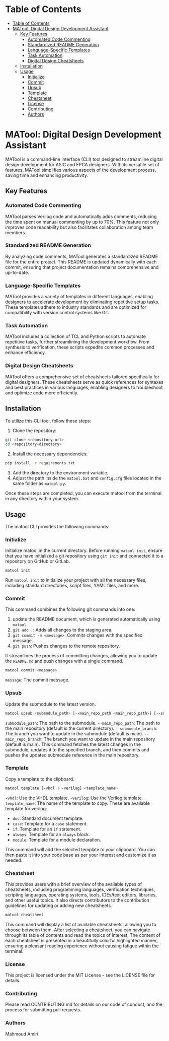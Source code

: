# Table of Contents

- [Table of Contents](#table-of-contents)
- [MATool: Digital Design Development Assistant](#matool-digital-design-development-assistant)
  - [Key Features](#key-features)
    - [Automated Code Commenting](#automated-code-commenting)
    - [Standardized README Generation](#standardized-readme-generation)
    - [Language-Specific Templates](#language-specific-templates)
    - [Task Automation](#task-automation)
    - [Digital Design Cheatsheets](#digital-design-cheatsheets)
  - [Installation](#installation)
  - [Usage](#usage)
    - [Initialize](#initialize)
    - [Commit](#commit)
    - [Upsub](#upsub)
    - [Template](#template)
    - [Cheatsheet](#cheatsheet)
    - [License](#license)
    - [Contributing](#contributing)
    - [Authors](#authors)

# MATool: Digital Design Development Assistant

MATool is a command-line interface (CLI) tool designed to streamline digital design development for ASIC and FPGA designers. With its versatile set of features, MATool simplifies various aspects of the development process, saving time and enhancing productivity.

## Key Features

### Automated Code Commenting

MATool parses Verilog code and automatically adds comments, reducing the time spent on manual commenting by up to 70%. This feature not only improves code readability but also facilitates collaboration among team members.

### Standardized README Generation

By analyzing code comments, MATool generates a standardized README file for the entire project. This README is updated dynamically with each commit, ensuring that project documentation remains comprehensive and up-to-date.

### Language-Specific Templates

MATool provides a variety of templates in different languages, enabling designers to accelerate development by eliminating repetitive setup tasks. These templates adhere to industry standards and are optimized for compatibility with version control systems like Git.

### Task Automation

MATool includes a collection of TCL and Python scripts to automate repetitive tasks, further streamlining the development workflow. From synthesis to verification, these scripts expedite common processes and enhance efficiency.

### Digital Design Cheatsheets

MATool offers a comprehensive set of cheatsheets tailored specifically for digital designers. These cheatsheets serve as quick references for syntaxes and best practices in various languages, enabling designers to troubleshoot and optimize code more efficiently.


## Installation

To utilize this CLI tool, follow these steps:

1. Clone the repository:

```sh
git clone <repository-url>
cd <repository-directory>
```

2. Install the necessary dependencies:

```sh
pip install -r requirements.txt
```

3. Add the directory to the environment variable.
4. Adjust the path inside the `matool.bat` and `config.cfg` files located in the same folder as `matool.py`.

Once these steps are completed, you can execute matool from the terminal in any directory within your system.

## Usage

The matool CLI provides the following commands:

### Initialize

Initialize matool in the current directory. Before running `matool init`, ensure that you have initialized a git repository using `git init` and connected it to a repository on GitHub or GitLab.

```sh
matool init
```

Run `matool init` to initialize your project with all the necessary files, including standard directories, script files, YAML files, and more.

### Commit

This command combines the following git commands into one:

1. update the README document, which is generated automatically using `matool`.
2. `git add .`: Adds all changes to the staging area.
3. `git commit -m <message>`: Commits changes with the specified message.
4. `git push`: Pushes changes to the remote repository.

It streamlines the process of committing changes, allowing you to update the `README.md` and push changes with a single command.

```sh
matool commit <message>
```

`message`: The commit message.

### Upsub

Update the submodule to the latest version.

```sh
matool upsub <submodule_path> [--main_repo_path <main_repo_path>] [--submodule_branch <submodule_branch>] [--main_repo_branch <main_repo_branch>]
```

`submodule_path`: The path to the submodule.
`--main_repo_path`: The path to the main repository (default is the current directory).
`--submodule_branch`: The branch you want to update in the submodule (default is main).
`--main_repo_branch`: The branch you want to update in the main repository (default is main).
This command fetches the latest changes in the submodule, updates it to the specified branch, and then commits and pushes the updated submodule reference in the main repository.

### Template

Copy a template to the clipboard.

```sh
matool template [-vhdl | -verilog] <template_name>
```

`-vhdl`: Use the VHDL template.
`-verilog`: Use the Verilog template.
`template_name`: The name of the template to copy. These are available template for verilog:

- `doc`: Standard document template.
- `case`: Template for a `case` statement.
- `if`: Template for an `if` statement.
- `always`: Template for an `always` block.
- `module`: Template for a module declaration.

This command will add the selected template to your clipboard. You can then paste it into your code base as per your interest and customize it as needed.

### Cheatsheet

This provides users with a brief overview of the available types of cheatsheets, including programming languages, verification techniques, scripting languages, operating systems, tools, IDEs/text editors, libraries, and other useful topics. It also directs contributors to the contribution guidelines for updating or adding new cheatsheets.

```sh
matool cheatsheet

```

This command will display a list of available cheatsheets, allowing you to choose between them. After selecting a cheatsheet, you can navigate through its table of contents and read the topics of interest. The content of each cheatsheet is presented in a beautifully colorful highlighted manner, ensuring a pleasant reading experience without causing fatigue within the terminal.

### License

This project is licensed under the MIT License - see the LICENSE file for details.

### Contributing

Please read CONTRIBUTING.md for details on our code of conduct, and the process for submitting pull requests.

### Authors

  Mahmoud Amiri 